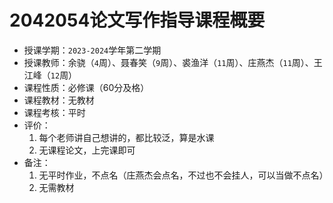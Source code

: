 # 2042054论文写作指导课程概要

+ 授课学期：`2023-2024`学年第二学期
+ 授课教师：余骁（`4`周）、聂春笑（`9`周）、裘渔洋（`11`周）、庄燕杰（`11`周）、王江峰（`12`周）
+ 课程性质：必修课（60分及格）
+ 课程教材：无教材
+ 课程考核：平时
+ 评价：
  1. 每个老师讲自己想讲的，都比较泛，算是水课
  2. 无课程论文，上完课即可
+ 备注：
  1. 无平时作业，不点名（庄燕杰会点名，不过也不会挂人，可以当做不点名）
  2. 无需教材
